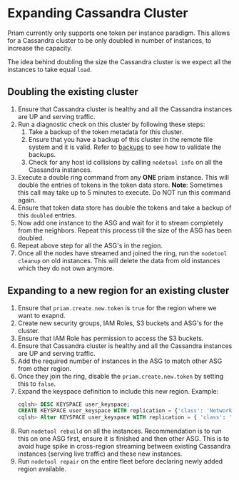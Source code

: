 # Expanding Cassandra Cluster
Priam currently only supports one token per instance paradigm. This allows for a Cassandra cluster to be only doubled in number of instances, to increase the capacity. 

The idea behind doubling the size the Cassandra cluster is we expect all the instances to take equal `load`. 

## Doubling the existing cluster

1. Ensure that Cassandra cluster is healthy and all the Cassandra instances are UP and serving traffic. 
1. Run a diagnostic check on this cluster by following these steps: 
    1. Take a backup of the token metadata for this cluster. 
    1. Ensure that you have a backup of this cluster in the remote file system and it is valid. Refer to [backups](../mgmt/backups.md) to see how to validate the backups. 
    1. Check for any host id collisions by calling `nodetool info` on all the Cassandra instances.
1. Execute a double ring command from any **ONE** priam instance. This will double the entries of tokens in the token data store. **Note**: Sometimes this call may take up to 5 minutes to execute. Do NOT run this command again. 
1. Ensure that token data store has double the tokens and take a backup of this `doubled` entries. 
1. Now add one instance to the ASG and wait for it to stream completely from the neighbors. Repeat this process till the size of the ASG has been doubled. 
1. Repeat above step for all the ASG's in the region. 
1. Once all the nodes have streamed and joined the ring, run the `nodetool cleanup` on old instances. This will delete the data from old instances which they do not own anymore.   

## Expanding to a new region for an existing cluster

1. Ensure that `priam.create.new.token` is `true` for the region where we want to exapnd. 
1. Create new security groups, IAM Roles, S3 buckets and ASG's for the cluster. 
1. Ensure that IAM Role has permission to access the S3 buckets. 
1. Ensure that Cassandra cluster is healthy and all the Cassandra instances are UP and serving traffic.
1. Add the required number of instances in the ASG to match other ASG from other region. 
1. Once they join the ring, disable the `priam.create.new.token` by setting this to `false`. 
1. Expand the keyspace definition to include this new region. Example: 
    ```sql
   cqlsh> DESC KEYSPACE user_keyspace; 
   CREATE KEYSPACE user_keyspace WITH replication = {'class': 'NetworkTopologyStrategy', 'us-east': '3'}  AND durable_writes = true;
   cqlsh> Alter KEYSPACE user_keyspace WITH replication = { 'class': 'NetworkTopologyStrategy',  'us-east': '3', 'us-east-2': '3'};
    ```
1. Run `nodetool rebuild` on all the instances. Recommendation is to run this on one ASG first, ensure it is finished and then other ASG. This is to avoid huge spike in cross-region streaming between existing Cassandra instances (serving live traffic) and these new instances. 
1. Run `nodetool repair` on the entire fleet before declaring newly added region available.  
 